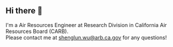 ## Hi there 👋

I'm a Air Resources Engineer at Research Division in California Air Resources Board (CARB). \
Please contact me at shenglun.wu@arb.ca.gov for any questions!

<!--
**ShenglunARB/ShenglunARB** is a ✨ _special_ ✨ repository because its `README.md` (this file) appears on your GitHub profile.

Here are some ideas to get you started:

- 🔭 I’m currently working on ...
- 🌱 I’m currently learning ...
- 👯 I’m looking to collaborate on ...
- 🤔 I’m looking for help with ...
- 💬 Ask me about ...
- 📫 How to reach me: ...
- 😄 Pronouns: ...
- ⚡ Fun fact: ...
-->
